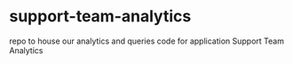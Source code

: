 # support-team-analytics
repo to house our analytics and queries code for application Support Team Analytics
